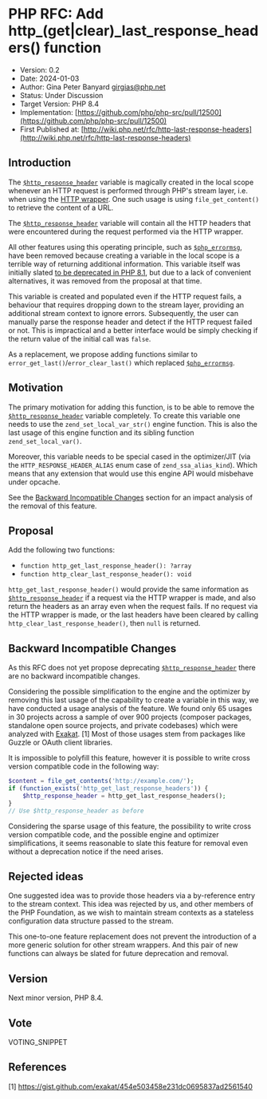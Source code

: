 # PHP RFC: Add http_(get|clear)_last_response_headers() function

- Version: 0.2
- Date: 2024-01-03
- Author: Gina Peter Banyard <girgias@php.net>
- Status: Under Discussion
- Target Version: PHP 8.4
- Implementation: [https://github.com/php/php-src/pull/12500](https://github.com/php/php-src/pull/12500)
- First Published at: [http://wiki.php.net/rfc/http-last-response-headers](http://wiki.php.net/rfc/http-last-response-headers)

## Introduction

The [``$http_response_header``](https://www.php.net/manual/en/reserved.variables.httpresponseheader.php)
variable is magically created in the local scope whenever an HTTP request is performed through PHP's stream layer,
i.e. when using the [HTTP wrapper](https://www.php.net/manual/en/wrappers.http.php).
One such usage is using ``file_get_content()`` to retrieve the content of a URL.

The [``$http_response_header``](https://www.php.net/manual/en/reserved.variables.httpresponseheader.php)
variable will contain all the HTTP headers that were encountered during the request performed via the HTTP wrapper.

All other features using this operating principle,
such as [``$php_errormsg``](https://www.php.net/manual/en/reserved.variables.phperrormsg.php),
have been removed because creating a variable in the local scope is a terrible way of returning additional information.
This variable itself was initially slated [to be deprecated in PHP 8.1](https://wiki.php.net/rfc/deprecations_php_8_1#predefined_variable_http_response_header),
but due to a lack of convenient alternatives, it was removed from the proposal at that time.

This variable is created and populated even if the HTTP request fails,
a behaviour that requires dropping down to the stream layer, providing an additional
stream context to ignore errors.
Subsequently, the user can manually parse the response header and detect if the HTTP request failed or not.
This is impractical and a better interface would be simply checking if the return value of the initial call was ``false``.

As a replacement, we propose adding functions similar to ``error_get_last()``/``error_clear_last()`` which replaced
[``$php_errormsg``](https://www.php.net/manual/en/reserved.variables.phperrormsg.php).

## Motivation

The primary motivation for adding this function, is to be able to remove the [``$http_response_header``](https://www.php.net/manual/en/reserved.variables.httpresponseheader.php)
variable completely. To create this variable one needs to use the `zend_set_local_var_str()` engine function.
This is also the last usage of this engine function and its sibling function `zend_set_local_var()`.

Moreover, this variable needs to be special cased in the optimizer/JIT
(via the `HTTP_RESPONSE_HEADER_ALIAS` enum case of `zend_ssa_alias_kind`).
Which means that any extension that would use this engine API would misbehave under opcache.

See the [Backward Incompatible Changes](https://wiki.php.net/rfc/http-last-response-headers#backward_incompatible_changes)
section for an impact analysis of the removal of this feature.

## Proposal

Add the following two functions:
 - ``function http_get_last_response_header(): ?array``
 - ``function http_clear_last_response_header(): void``

``http_get_last_response_header()`` would provide the same information as
[``$http_response_header``](https://www.php.net/manual/en/reserved.variables.httpresponseheader.php)
if a request via the HTTP wrapper is made, and also return the headers as an array even when the request fails.
If no request via the HTTP wrapper is made, or the last headers have been cleared by calling
``http_clear_last_response_header()``, then ``null`` is returned.

## Backward Incompatible Changes

As this RFC does not yet propose deprecating
[``$http_response_header``](https://www.php.net/manual/en/reserved.variables.httpresponseheader.php)
there are no backward incompatible changes.

Considering the possible simplification to the engine and the optimizer by removing
this last usage of the capability to create a variable in this way, we have conducted a usage analysis of the feature.
We found only 65 usages in 30 projects across a sample of over 900 projects
(composer packages, standalone open source projects, and private codebases) which were analyzed with [Exakat](https://www.exakat.io). [1]
Most of those usages stem from packages like Guzzle or OAuth client libraries.

It is impossible to polyfill this feature, however it is possible to write cross version compatible code
in the following way:
```php
$content = file_get_contents('http://example.com/');
if (function_exists('http_get_last_response_headers')) {
    $http_response_header = http_get_last_response_headers();
}
// Use $http_response_header as before
```

Considering the sparse usage of this feature, the possibility to write cross version compatible code,
and the possible engine and optimizer simplifications,
it seems reasonable to slate this feature for removal even without a deprecation notice if the need arises.

## Rejected ideas

One suggested idea was to provide those headers via a by-reference entry to the stream context.
This idea was rejected by us, and other members of the PHP Foundation,
as we wish to maintain stream contexts as a stateless configuration data structure passed to the stream.

This one-to-one feature replacement does not prevent the introduction of a more generic solution for other stream wrappers.
And this pair of new functions can always be slated for future deprecation and removal.

## Version

Next minor version, PHP 8.4.

## Vote

VOTING_SNIPPET

## References

[1] https://gist.github.com/exakat/454e503458e231dc0695837ad2561540
